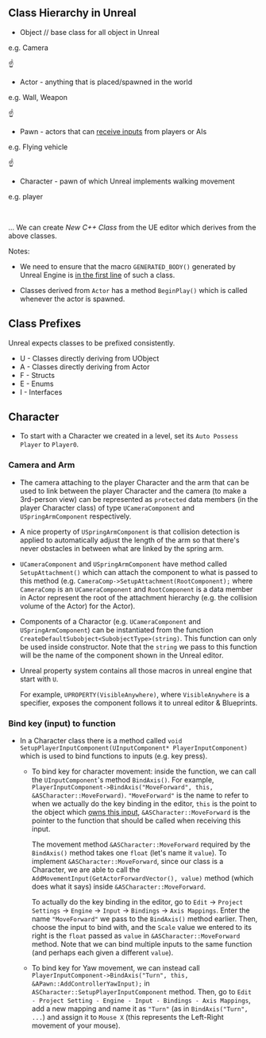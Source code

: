 ## Class Hierarchy in Unreal

- Object // base class for all object in Unreal

e.g. Camera

☝️

- Actor - anything that is placed/spawned in the world

e.g. Wall, Weapon

☝️

- Pawn - actors that can <ins>receive inputs</ins> from players or AIs

e.g. Flying vehicle

☝️

 - Character - pawn of which Unreal implements walking movement

e.g. player

<br>

... We can create *New C++ Class* from the UE editor which derives from the above classes.

Notes:

- We need to ensure that the macro `GENERATED_BODY()` generated by Unreal Engine is <ins>in the first line</ins> of such a class.

- Classes derived from `Actor` has a method `BeginPlay()` which is called whenever the actor is spawned.

## Class Prefixes

Unreal expects classes to be prefixed consistently.

- U - Classes directly deriving from UObject
- A - Classes directly deriving from Actor
- F - Structs
- E - Enums
- I - Interfaces

## Character

- To start with a Character we created in a level, set its `Auto Possess Player` to `Player0`.

### Camera and Arm

- The camera attaching to the player Character and the arm that can be used to link between the player Character and the camera (to make a 3rd-person view) can be represented as `protected` data members (in the player Character class) of type `UCameraComponent` and `USpringArmComponent` respectively.

- A nice property of `USpringArmComponent` is that collision detection is applied to automatically adjust the length of the arm so that there's never obstacles in between what are linked by the spring arm.

- `UCameraComponent` and `USpringArmComponent` have method called `SetupAttachment()` which can attach the component to what is passed to this method (e.g. `CameraComp->SetupAttachment(RootComponent);` where `CameraComp` is an `UCameraComponent` and `RootComponent` is a data member in Actor represent the root of the attachment hierarchy (e.g. the collision volume of the Actor) for the Actor).

- Components of a Charactor (e.g. `UCameraComponent` and `USpringArmComponent`) can be instantiated from the function `CreateDefaultSubobject<SubobjectType>(string)`. This function can only be used inside constructor. Note that the `string` we pass to this function will be the name of the component shown in the Unreal editor.

- Unreal property system contains all those macros in unreal engine that start with `U`.

  For example, `UPROPERTY(VisibleAnywhere)`, where `VisibleAnywhere` is a specifier, exposes the component follows it to unreal editor & Blueprints.

### Bind key (input) to function

- In a Character class there is a method called `void SetupPlayerInputComponent(UInputComponent* PlayerInputComponent)` which is used to bind functions to inputs (e.g. key press).

  - To bind key for character movement: inside the function, we can call the `UInputComponent`'s method `BindAxis()`. For example, `PlayerInputComponent->BindAxis("MoveForward", this, &ASCharacter::MoveForward)`. `"MoveForward"` is the name to refer to when we actually do the key binding in the editor, `this` is the point to the object which <ins>owns this input</ins>, `&ASCharacter::MoveForward` is the pointer to the function that should be called when receiving this input.
  
    The movement method `&ASCharacter::MoveForward` required by the `BindAxis()` method takes one `float` (let's name it `value`). To implement `&ASCharacter::MoveForward`, since our class is a Character, we are able to call the `AddMovementInput(GetActorForwardVector(), value)` method (which does what it says) inside `&ASCharacter::MoveForward`.
    
    To actually do the key binding in the editor, go to `Edit` -> `Project Settings` -> `Engine` -> `Input` -> `Bindings` -> `Axis Mappings`. Enter the name `"MoveForward"` we pass to the `BindAxis()` method earlier. Then, choose the input to bind with, and the `Scale` value we entered to its right is the `float` passed as `value` in `&ASCharacter::MoveForward` method. Note that we can bind multiple inputs to the same function (and perhaps each given a different `value`).
    
  - To bind key for Yaw movement, we can instead call `PlayerInputComponent->BindAxis("Turn", this, &APawn::AddControllerYawInput);` in `ASCharacter::SetupPlayerInputComponent` method. Then, go to `Edit - Project Setting - Engine - Input - Bindings - Axis Mappings`, add a new mapping and name it as `"Turn"` (as in `BindAxis("Turn", ...`) and assign it to `Mouse X` (this represents the Left-Right movement of your mouse).
